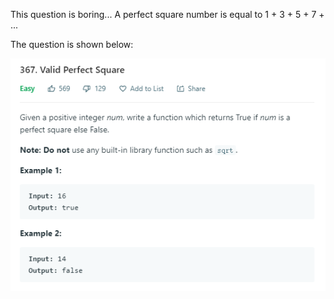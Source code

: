 This question is boring... A perfect square number is equal to 1 + 3 + 5 + 7 + ...

The question is shown below:

![img](https://github.com/MingCheng991129/Solutions-to-Leetcode-Problems/blob/master/367.%20Valid%20Perfect%20Square/question.png)
